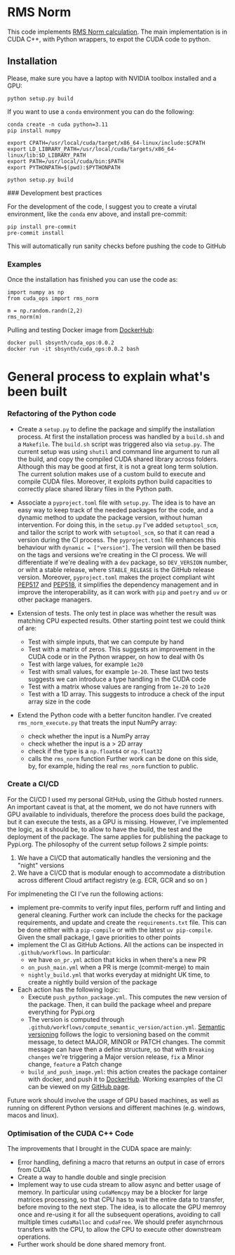 # RMS Norm

This code implements [RMS Norm calculation](https://arxiv.org/pdf/1910.07467). The main implementation is in CUDA C++, with Python wrappers, to expot the CUDA code to python.

## Installation

Please, make sure you have a laptop with NVIDIA toolbox installed and a GPU:
```
python setup.py build
```
If you want to use a `conda` environment you can do the following:
```
conda create -n cuda python=3.11
pip install numpy

export CPATH=/usr/local/cuda/target/x86_64-linux/include:$CPATH
export LD_LIBRARY_PATH=/usr/local/cuda/targets/x86_64-linux/lib:$D_LIBRARY_PATH
export PATH=/usr/local/cuda/bin:$PATH
export PYTHONPATH=$(pwd):$PYTHONPATH

python setup.py build
```


### Development best practices

For the development of the code, I suggest you to create a virutal environment, like the `conda` env above, and install pre-commit:
```
pip install pre-commit
pre-commit install
```
This will automatically run sanity checks before pushing the code to GitHub


### Examples

Once the installation has finished you can use the code as:
```
import numpy as np
from cuda_ops import rms_norm

m = np.random.randn(2,2)
rms_norm(m)
```

Pulling and testing Docker image from [DockerHub](https://hub.docker.com/repository/docker/sbsynth/cuda_ops/general):
```
docker pull sbsynth/cuda_ops:0.0.2
docker run -it sbsynth/cuda_ops:0.0.2 bash
```

# General process to explain what's been built

### Refactoring of the Python code

- Create a `setup.py` to define the package and simplify the installation process. At first the installation process was handled by a `build.sh` and a `Makefile`. The `build.sh` script was triggered also via `setup.py`. The current setup was using `shutil` and command line argument to run all the build, and copy the compiled CUDA shared library across folders. Although this may be good at first, it is not a great long term solution.
The current solution makes use of a custom build to execute and compile CUDA files. Moreover, it exploits python build capacities to correctly place shared library files in the Python path.

- Associate a `pyproject.toml` file with `setup.py`. The idea is to have an easy way to keep track of the needed packages for the code, and a dynamic method to update the package version, without human intervention. For doing this, in the `setup.py` I've added `setuptool_scm`, and tailor the script to work with `setuptool_scm`, so that it can read a version during the CI process. The `pyproject.toml` file enhances this behaviour with `dynamic = ["version"]`. The version will then be based on the tags and versions we're creating in the CI process. We will differentiate if we're dealing with a `dev` package, so `DEV_VERSION` number, or wiht a stable release, where `STABLE_RELEASE` is the GitHub release version. Moreover, `pyproject.toml` makes the project compliant wiht [PEP517](https://peps.python.org/pep-0517/) and [PEP518](https://peps.python.org/pep-0518/), it simplifies the dependency management and in improve the interoperability, as it can work with `pip` and `poetry` and `uv` or other package managers.

- Extension of tests. The only test in place was whether the result was matching CPU expected results. Other starting point test we could think of are:
    - Test with simple inputs, that we can compute by hand
    - Test with a matrix of zeros. This suggests an improvement in the CUDA code or in the Python wrapper, on how to deal with 0s
    - Test with large values, for example `1e20`
    - Test with small values, for example `1e-20`. These last two tests suggests we can introduce a type handling in the CUDA code
    - Test with a matrix whose values are ranging from `1e-20` to `1e20`
    - Test with a 1D array. This suggests to introduce a check of the input array size in the code


- Extend the Python code with a better funciton handler. I've created `rms_norm_execute.py` that treats the input NumPy array:
    - check whether the input is a NumPy array
    - check whether the input is a > 2D array
    - check if the type is a `np.float64` or `np.float32`
    - calls the `rms_norm` function
    Further work can be done on this side, by, for example, hiding the real `rms_norm` function to public.


### Create a CI/CD

For the CI/CD I used my personal GitHub, using the Github hosted runners. An important caveat is that, at the moment, we do not have runners with GPU available to individuals, therefore the process does build the package, but it can execute the tests, as a GPU is missing. However, I've implemented the logic, as it should be, to allow to have the build, the test and the deployment of the package. The same applies for publishing the package to Pypi.org.
The philosophy of the current setup follows 2 simple points:
1. We have a CI/CD that automatically handles the versioning and the "night" versions
2. We have a CI/CD that is modular enough to accommodate a distribution across different Cloud artifact registry (e.g. ECR, GCR and so on )

For implmeneting the CI I've run the following actions:
- implement pre-commits to verify input files, perform ruff and linting and general cleaning. Further work can include the checks for the package requirements, and update and create the `requirements.txt` file. This can be done either with a `pip-compile` or with the latest `uv pip-compile`. Given the small package, I gave priorities to other points
- implement the CI as GitHub Actions. All the actions can be inspected in `.github/workflows`. In particular:
    - we have `on_pr.yml` action that kicks in when there's a new PR
    - `on_push_main.yml` when a PR is merge (commit-merge) to main
    - `nightly_build.yml` that works everyday at midnight UK time, to create a nightly build version of the package
- Each action has the following logic:
    - Execute `push_python_package.yml`. This computes the new version of the package. Then, it can build the package wheel and prepare everything for Pypi.org
    - The version is computed through `.github/workflows/compute_semantic_version/action.yml`. [Semantic versioning](https://semver.org/) follows the logic to versioning based on the commit message, to detect MAJOR, MINOR or PATCH changes. The commit message can have then a define structure, so that with `Breaking changes` we're triggering a Major version release, `fix` a Minor change, `feature` a Patch change
    - `build_and_push_image.yml`: this action creates the package container with docker, and push it to [DockerHub](https://hub.docker.com/r/sbsynth/cuda_ops/tags).
Working examples of the CI can be viewed on my [GitHub page](https://github.com/Steboss/cuda_ops/actions).

Future work should involve the usage of GPU based machines, as well as running on different Python versions and different machines (e.g. windows, macos and linux).

### Optimisation of the CUDA C++ Code

The improvements that I brought in the CUDA space are mainly:
- Error handling, defining a macro that returns an output in case of errors from CUDA
- Create a way to handle double and single precision
- Implement way to use cuda stream to allow async and better usage of memory. In particular using `cudaMemcpy` may be a blocker for large matrices processing, so that CPU has to wait the entire data to transfer, before moving to the next step. The idea, is to allocate the GPU memroy once and re-using it for all the subsequent operations, avoiding to call multiple times `cudaMalloc` and `cudaFree`. We should prefer asynchrnous transfers with the CPU, to allow the CPU to execute other downstream operations.
- Further work should be done shared memory front.

